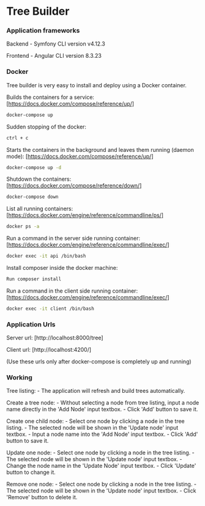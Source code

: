 # Tree Builder

### Application frameworks

Backend - Symfony CLI version v4.12.3

Frontend - Angular CLI version 8.3.23


### Docker
Tree builder is very easy to install and deploy using a Docker container.

Builds the containers for a service: [https://docs.docker.com/compose/reference/up/]

```sh
docker-compose up
```

Sudden stopping of the docker:

```sh
ctrl + c
```

Starts the containers in the background and leaves them running (daemon mode): [https://docs.docker.com/compose/reference/up/]

```sh
docker-compose up -d
```

Shutdown the containers: [https://docs.docker.com/compose/reference/down/]

```sh
docker-compose down
```

List all running containers: [https://docs.docker.com/engine/reference/commandline/ps/]

```sh
docker ps -a
```

Run a command in the server side running container: [https://docs.docker.com/engine/reference/commandline/exec/]

```sh
docker exec -it api /bin/bash
```

Install composer inside the docker machine:

```sh
Run composer install
```

Run a command in the client side running container: [https://docs.docker.com/engine/reference/commandline/exec/]

```sh
docker exec -it client /bin/bash
```


### Application Urls

Server url: [http://localhost:8000/tree]

Client url: [http://localhost:4200/]

(Use these urls only after docker-compose is completely up and running)


### Working

Tree listing:
    - The application will refresh and build trees automatically.

Create a tree node:
    - Without selecting a node from tree listing, input a node name directly in the 'Add Node' input textbox.
    - Click 'Add' button to save it.

Create one child node:
    - Select one node by clicking a node in the tree listing. 
    - The selected node will be shown in the 'Update node' input textbox.
    - Input a node name into the 'Add Node' input textbox.
    - Click 'Add' button to save it. 

Update one node:
    - Select one node by clicking a node in the tree listing. 
    - The selected node will be shown in the 'Update node' input textbox.
    - Change the node name in the 'Update Node' input textbox.
    - Click 'Update' button to change it.

Remove one node:
    - Select one node by clicking a node in the tree listing. 
    - The selected node will be shown in the 'Update node' input textbox.
    - Click 'Remove' button to delete it.